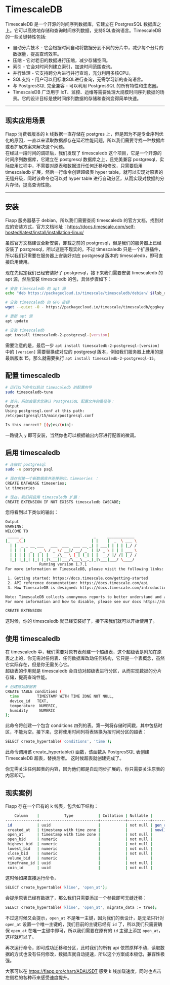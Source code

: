 # TimescaleDB

TimescaleDB 是一个开源的时间序列数据库，它建立在 PostgresSQL 数据库之上。它可以高效地存储和查询时间序列数据，支持SQL查询语言。TimescaleDB
的一些关键特性包括:

- 自动分片技术 - 它会根据时间自动将数据分到不同的分片中，减少每个分片的数据量，提高查询效率。
- 压缩 - 它对老旧的数据进行压缩，减少存储空间。
- 索引 - 它会对时间列建立索引，加速时间范围查询。
- 并行处理 - 它支持跨分片进行并行查询，充分利用多核CPU。
- SQL支持 - 用户可以用标准SQL进行查询，无需学习新的查询语言。
- 与 PostgresSQL 完全兼容 - 可以利用 PostgresSQL 的所有特性和生态圈。
- TimescaleDB 广泛用于 IoT、监控、运维等需要处理大规模时间序列数据的场景。它的设计目标是使时间序列数据的存储和查询变得简单快速。

---

## 现实应用场景

Fiapp 消费者版本的 k 线数据一直存储在 postgres
上，但是因为不是专业序列优化的原因，一直以来读取数据都存在延迟性能问题，所以我们需要寻找一种数据库或者扩展方案来解决这个问题。  
在经过一段时间的调研后，我们发现了 timescaledb 这个项目，它是一个开源的时间序列数据库，它建立在 postgresql 数据库之上，且完美兼容
postgresql，实际应用过程中，不需要对原表和数据进行任何迁移和修改，只需要启用 timescaledb 扩展，然后一行命令创建超级表 hyper
table，就可以实现对原表的无缝升级，同时该命令也可以对 hyper table 进行自动分区，从而实现对数据的分片存储，提高查询性能。

---

## 安装

Fiapp 服务器基于 debian，所以我们需要查阅 timescaledb
的官方文档，找到对应的安装方式，官方文档地址：https://docs.timescale.com/self-hosted/latest/install/installation-linux/

虽然官方文档建议全新安装，卸载之前的 postgresql，但是我们的服务器上已经安装了 postgresql，所以这是不现实的。不过 timescaledb
只是一个扩展插件，所以我们只需要在服务器上安装好对应 postgresql 版本的 timescaledb，即可直接启用使用。

现在先假定我们已经安装好了 postgresql，接下来我们需要安装 timescaledb 的 apt 源，然后安装 timescaledb 的包，具体步骤如下：

```bash
# 安装 timescaledb 的 apt 源
echo "deb https://packagecloud.io/timescale/timescaledb/debian/ $(lsb_release -c -s) main" | sudo tee /etc/apt/sources.list.d/timescaledb.list

# 安装 timescaledb 的 GPG 密钥
wget --quiet -O - https://packagecloud.io/timescale/timescaledb/gpgkey | sudo gpg --dearmor -o /etc/apt/trusted.gpg.d/timescaledb.gpg

# 更新 apt 源
apt update

# 安装 timescaledb
apt install timescaledb-2-postgresql-[version]
```

需要注意的是，最后一步 `apt install timescaledb-2-postgresql-[version]` 中的 `[version]` 需要替换成对应的 postgresql
版本，例如我们服务器上使用的是最新版本 15，那么就需要执行 `apt install timescaledb-2-postgresql-15`。

## 配置 timescaledb

```bash
# 运行以下命令以启动 timescaledb 的配置向导
sudo timescaledb-tune

# 首先，系统会要求您确认 PostgresSQL 配置文件的路径等：
Output
Using postgresql.conf at this path:
/etc/postgresql/15/main/postgresql.conf

Is this correct? [(y)es/(n)o]:
```

一路键入 `y` 即可安装，当然你也可以根据输出内容进行配置的微调。

## 启用 timescaledb

```bash
# 连接到 postgresql
sudo -u postgres psql

# 现在创建一个新数据库并连接到它。timeseries ：
CREATE DATABASE timeseries;
\c timeseries

# 现在，我们将启用 timescaledb 扩展：
CREATE EXTENSION IF NOT EXISTS timescaledb CASCADE;
```

您将看到以下类似的输出：

```bash
Output
WARNING:
WELCOME TO
 _____ _                               _     ____________
|_   _(_)                             | |    |  _  \ ___ \
  | |  _ _ __ ___   ___  ___  ___ __ _| | ___| | | | |_/ /
  | | | |  _ ` _ \ / _ \/ __|/ __/ _` | |/ _ \ | | | ___ \
  | | | | | | | | |  __/\__ \ (_| (_| | |  __/ |/ /| |_/ /
  |_| |_|_| |_| |_|\___||___/\___\__,_|_|\___|___/ \____/
               Running version 1.7.1
For more information on TimescaleDB, please visit the following links:

 1. Getting started: https://docs.timescale.com/getting-started
 2. API reference documentation: https://docs.timescale.com/api
 3. How TimescaleDB is designed: https://docs.timescale.com/introduction/architecture

Note: TimescaleDB collects anonymous reports to better understand and assist our users.
For more information and how to disable, please see our docs https://docs.timescaledb.com/using-timescaledb/telemetry.

CREATE EXTENSION
```

这时候，你的 timescaledb 就已经安装好了，接下来我们就可以开始使用了。

## 使用 timescaledb

在 timescaledb
中，我们需要对原有表创建一个超级表，这个超级表是附加在原表之上的，你无需对任何表、任何数据库改动任何结构，它只是一个表概念，虽然它实际存在，但是你无需关心它。  
超级表的作用就是 timescaledb 会自动对超级表进行分区，从而实现数据的分片存储，提高查询性能。

```bash
# 创建原始数据表
CREATE TABLE conditions (
  time        TIMESTAMP WITH TIME ZONE NOT NULL,
  device_id   TEXT,
  temperature  NUMERIC,
  humidity     NUMERIC
);
```

此命令将创建一个包含 conditions 四列的表。第一列将存储时间戳，其中包括时区，不能为空。接下来，您将使用时间列将表转换为按时间分区的超表：

```bash
SELECT create_hypertable('conditions', 'time');
```

此命令调用该 create_hypertable() 函数，该函数从 PostgresSQL 表创建 TimescaleDB 超表，替换后者。 这时候超表就创建完成了。

你无需关注任何超表的内容，因为他们都是自动同步扩展的，你只需要关注原表的内容即可。

## 现实案例

Fiapp 存在一个已有的 k 线表，包含如下结构：

```bash
    Column    |           Type           | Collation | Nullable |      Default      
--------------+--------------------------+-----------+----------+-------------------
 id           | uuid                     |           | not null | gen_random_uuid()
 created_at   | timestamp with time zone |           |          | now()
 open_at      | timestamp with time zone |           | not null | 
 open_bid     | numeric                  |           | not null | 
 highest_bid  | numeric                  |           | not null | 
 lowest_bid   | numeric                  |           | not null | 
 close_bid    | numeric                  |           | not null | 
 volume_bid   | numeric                  |           |          | 
 timeframe_id | uuid                     |           | not null | 
 coin_id      | uuid                     |           | not null | 
```

这时候如果直接运行命令，

```bash
SELECT create_hypertable('kline', 'open_at');
```

会提示原表已经有数据了，那么我们只需要添加一个参数即可无缝迁移：

```bash
SELECT create_hypertable('kline', 'open_at', migrate_data := true);
```

不过这时候又会提示，`open_at` 不是唯一主键，因为我们的表设计，是无法只针对 `open_at`
设置一个唯一主键的，我们目前的主键已经有 `id` 了，所以我们只需要确保 `open_at` 在唯一主键中即可，所以我们需要在原有的 `id`
主键上添加 `open_at`，这样就可以了。

再次运行命令，即可成功迁移和分区，此时我们的所有 api 依然原样不动，读取数据的方式也没有任何修改，数据库就自动提速，所以这个方案成本极低，兼容性极强。

大家可以在 https://fiapp.pro/chart/ADAUSDT 感受 k 线加载速度，同时也点击左侧栏的各种币来感受速度提升。